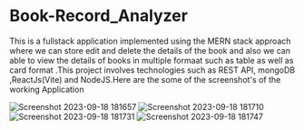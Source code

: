 # Book-Record_Analyzer
This is a fullstack application implemented using the MERN  stack approach where we can store edit and delete the details of the book and also we can able to view the details of books in multiple formaat such as table as well as card format .This project involves technologies such as REST API, mongoDB ,ReactJs(Vite) and NodeJS.Here are the some of the screenshot's of the working Application

![Screenshot 2023-09-18 181657](https://github.com/gopalkrishz/Book-Record_Analyzer/assets/99976840/76aa045e-45f0-4e06-b96f-699e1114f3dd)
![Screenshot 2023-09-18 181710](https://github.com/gopalkrishz/Book-Record_Analyzer/assets/99976840/7839d3c1-e598-4c48-96ae-333cd02b8f3a)
![Screenshot 2023-09-18 181731](https://github.com/gopalkrishz/Book-Record_Analyzer/assets/99976840/dae74eaf-fcfa-402a-9cab-9900a5680ec1)
![Screenshot 2023-09-18 181747](https://github.com/gopalkrishz/Book-Record_Analyzer/assets/99976840/5bc28d11-7b28-40cc-9e69-a339da41dd2f)








